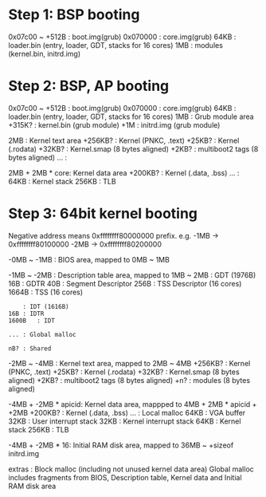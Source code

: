 # Step 1: BSP booting
0x07c00 ~ +512B	: boot.img(grub)
0x070000	: core.img(grub)
64KB		: loader.bin (entry, loader, GDT, stacks for 16 cores)
1MB		: modules (kernel.bin, initrd.img)

# Step 2: BSP, AP booting
0x07c00 ~ +512B	: boot.img(grub)
0x070000	: core.img(grub)
64KB		: loader.bin (entry, loader, GDT, stacks for 16 cores)
1MB		: Grub module area
	+315K?	: kernel.bin (grub module)
	+1M	: initrd.img (grub module)

2MB		: Kernel text area
	+256KB?	: Kernel (PNKC, .text)
	+25KB?	: Kernel (.rodata)
	+32KB?	: Kernel.smap (8 bytes aligned)
	+2KB?	: multiboot2 tags (8 bytes aligned)
	...	:

2MB + 2MB * core: Kernel data area
	+200KB?	: Kernel (.data, .bss)
	...	: 
	64KB	: Kernel stack
	256KB	: TLB

# Step 3: 64bit kernel booting
Negative address means 0xffffffff80000000 prefix.
e.g.	-1MB -> 0xffffffff80100000
	-2MB -> 0xffffffff80200000

-0MB ~ -1MB	: BIOS area, mapped to 0MB ~ 1MB

-1MB ~ -2MB	: Description table area, mapped to 1MB ~ 2MB
		: GDT (1976B)
	16B	: GDTR
	40B	: Segment Descriptor
	256B	: TSS Descriptor (16 cores)
	1664B	: TSS (16 cores)
	
		: IDT (1616B)
	16B	: IDTR
	1600B	: IDT
	
	...	: Global malloc
	
	nB?	: Shared

-2MB ~ -4MB	: Kernel text area, mapped to 2MB ~ 4MB
	+256KB?	: Kernel (PNKC, .text)
	+25KB?	: Kernel (.rodata)
	+32KB?	: Kernel.smap (8 bytes aligned)
	+2KB?	: multiboot2 tags (8 bytes aligned)
	+n?	: modules (8 bytes aligned)

-4MB + -2MB * apicid: Kernel data area, mappped to 4MB + 2MB * apicid + +2MB
	+200KB?	: Kernel (.data, .bss)
	...	: Local malloc
	64KB	: VGA buffer
	32KB	: User interrupt stack
	32KB	: Kernel interrupt stack
	64KB	: Kernel stack
	256KB	: TLB

-4MB + -2MB * 16: Initial RAM disk area, mapped to 36MB ~ +sizeof initrd.img

extras		: Block malloc (including not unused kernel data area)
		  Global malloc includes fragments from BIOS, Description table, 
		    Kernel data and Initial RAM disk area

